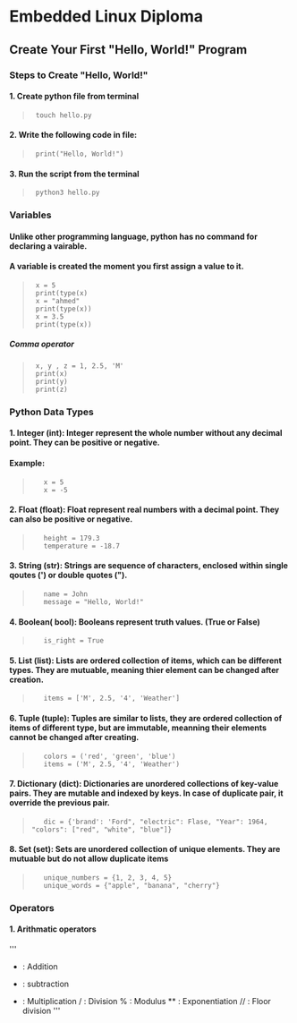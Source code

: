 # Embedded Linux Diploma

## Create Your First "Hello, World!" Program

### Steps to Create "Hello, World!"

#### 1. Create python file from terminal
>      touch hello.py
#### 2. Write the following code in file:
>      print("Hello, World!")
#### 3. Run the script from the terminal
>      python3 hello.py

### Variables
#### Unlike other programming language, python has no command for declaring a vairable.
#### A variable is created the moment you first assign a value to it.
>      x = 5
>      print(type(x)
>      x = "ahmed"
>      print(type(x))
>      x = 3.5
>      print(type(x))
##### Comma operator
>      x, y , z = 1, 2.5, 'M'
>      print(x)
>      print(y)
>      print(z)

### Python Data Types
#### 1. Integer (int): Integer represent the whole number without any decimal point. They can be positive or negative.
#### Example:
>        x = 5
>        x = -5
#### 2. Float (float): Float represent real numbers with a decimal point. They can also be positive or negative.
>        height = 179.3
>        temperature = -18.7
#### 3. String (str): Strings are sequence of characters, enclosed within single qoutes (') or double quotes (").
>        name = John
>        message = "Hello, World!"
#### 4. Boolean( bool): Booleans represent truth values. (True or False)
>        is_right = True
#### 5. List (list): Lists are ordered collection of items, which can be different types. They are mutuable, meaning          thier element can be changed after creation.
>        items = ['M', 2.5, '4', 'Weather']
#### 6. Tuple (tuple): Tuples are similar to lists, they are ordered collection of items of different type, but are           immutable, meanning their elements cannot be changed after creating.
>        colors = ('red', 'green', 'blue')
>        items = ('M', 2.5, '4', 'Weather')
#### 7. Dictionary (dict): Dictionaries are unordered collections of key-value pairs. They are mutable and indexed by         keys. In case of duplicate pair, it override the previous pair.
>        dic = {'brand': 'Ford", "electric": Flase, "Year": 1964, "colors": ["red", "white", "blue"]}
#### 8. Set (set): Sets are unordered collection of unique elements. They are mutuable but do not allow duplicate             items
>        unique_numbers = {1, 2, 3, 4, 5}
>        unique_words = {"apple", "banana", "cherry"}

### Operators
#### 1. Arithmatic operators
'''
+  : Addition
-  : subtraction
*  : Multiplication
/  : Division
%  : Modulus
** : Exponentiation
// : Floor division
'''
